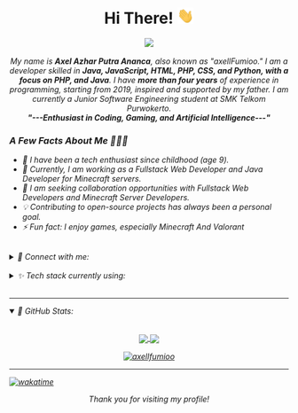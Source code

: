 <h1 align="center">Hi There! <img src="https://raw.githubusercontent.com/ABSphreak/ABSphreak/master/gifs/Hi.gif"
    width="30px"></h1>
<p align="center">
  <a href="https://github.com/Ratheshan03/readme-typing-svg"><img
      src="https://readme-typing-svg.herokuapp.com?lines=Full+Stack+Web+Developer;Java+Developer;Available+for+freelance+opportunities;Feel+free+to+reach+out!&center=true&width=500&height=50"></a>
</p>

<p align="center">
  <em>
    My name is <b>Axel Azhar Putra Ananca</b>, also known as "axellFumioo." I am a developer skilled in <b>Java, JavaScript, HTML, PHP,
      CSS, and Python, with a focus on PHP, and Java</b>. I have <b>more than four years</b> of experience in
    programming, starting from 2019, inspired and supported by my father. I am currently a Junior Software Engineering
    student at SMK Telkom Purwokerto.</b>
    <br>
    <b><i>"---Enthusiast in Coding, Gaming, and Artificial Intelligence---"</i></b>
</p>

<h3>A Few Facts About Me 🧑🏻‍💻</h3>
<ul>
  <li>🧞 I have been a tech enthusiast since childhood (age 9).</li>
  <li>🔭 Currently, I am working as a Fullstack Web Developer and Java Developer for Minecraft servers.</li>
  <li>👯 I am seeking collaboration opportunities with Fullstack Web Developers and Minecraft Server Developers.</li>
  <li>💡 Contributing to open-source projects has always been a personal goal.</li>
  <li>⚡ Fun fact: I enjoy games, especially Minecraft And Valorant</li>
</ul>
<br>

<details>
  <summary>🤝 Connect with me:</summary>
  <br>
  <p align="left">
    <a href="https://codepen.io/axellfumioo" target="_blank" rel="noreferrer"><img src="https://raw.githubusercontent.com/rahuldkjain/github-profile-readme-generator/master/src/images/icons/Social/codepen.svg" alt="axellfumioo" height="30" width="40" /></a>
    <a href="https://dev.to/axellfumioo" target="_blank" rel="noreferrer"><img src="https://raw.githubusercontent.com/rahuldkjain/github-profile-readme-generator/master/src/images/icons/Social/devto.svg" alt="axellfumioo" height="30" width="40" /></a>
    <a href="https://twitter.com/axellfumioo" target="_blank" rel="noreferrer"><img src="https://raw.githubusercontent.com/rahuldkjain/github-profile-readme-generator/master/src/images/icons/Social/twitter.svg" alt="axellfumioo" height="30" width="40" /></a>
    <a href="https://stackoverflow.com/users/20813205" target="_blank" rel="noreferrer"><img src="https://raw.githubusercontent.com/rahuldkjain/github-profile-readme-generator/master/src/images/icons/Social/stack-overflow.svg" alt="20813205" height="30" width="40" /></a>
    <a href="https://instagram.com/axellfumioo" target="_blank" rel="noreferrer"><img src="https://raw.githubusercontent.com/rahuldkjain/github-profile-readme-generator/master/src/images/icons/Social/instagram.svg" alt="axellfumioo" height="30" width="40" /></a>
    <a href="https://www.hackerrank.com/axelazharputra" target="_blank" rel="noreferrer"><img src="https://raw.githubusercontent.com/rahuldkjain/github-profile-readme-generator/master/src/images/icons/Social/hackerrank.svg" alt="axelazharputra" height="30" width="40" /></a>
    <a href="https://www.leetcode.com/axelazharputra" target="_blank" rel="noreferrer"><img src="https://raw.githubusercontent.com/rahuldkjain/github-profile-readme-generator/master/src/images/icons/Social/leet-code.svg" alt="axelazharputra" height="30" width="40" /></a>
    <a href="https://www.hackerearth.com/axelazharputra" target="_blank" rel="noreferrer"><img src="https://raw.githubusercontent.com/rahuldkjain/github-profile-readme-generator/master/src/images/icons/Social/hackerearth.svg" alt="axelazharputra" height="30" width="40" /></a>
    <a href="https://discord.gg/PQYvXrUUmb" target="_blank" rel="noreferrer"><img src="https://raw.githubusercontent.com/rahuldkjain/github-profile-readme-generator/master/src/images/icons/Social/discord.svg" alt="PQYvXrUUmb" height="30" width="40" /></a>
  </p>
</details>
<br>

<details>
  <summary>✨ Tech stack currently using:</summary>
  <br>
  <p align="left">
    <a href="https://aws.amazon.com" target="_blank" rel="noreferrer"><img
        src="https://raw.githubusercontent.com/devicons/devicon/master/icons/amazonwebservices/amazonwebservices-original-wordmark.svg"
        alt="aws" width="40" height="40" /></a>
    <a href="https://azure.microsoft.com/en-in/" target="_blank" rel="noreferrer"><img
        src="https://www.vectorlogo.zone/logos/microsoft_azure/microsoft_azure-icon.svg" alt="azure" width="40"
        height="40" /></a>
    <a href="https://www.gnu.org/software/bash/" target="_blank" rel="noreferrer"><img
        src="https://www.vectorlogo.zone/logos/gnu_bash/gnu_bash-icon.svg" alt="bash" width="40" height="40" /></a>
    <a href="https://www.w3schools.com/css/" target="_blank" rel="noreferrer"><img
        src="https://raw.githubusercontent.com/devicons/devicon/master/icons/css3/css3-original-wordmark.svg" alt="css3"
        width="40" height="40" /></a>
    <a href="https://www.figma.com/" target="_blank" rel="noreferrer"><img
        src="https://www.vectorlogo.zone/logos/figma/figma-icon.svg" alt="figma" width="40" height="40" /></a>
    <a href="https://firebase.google.com/" target="_blank" rel="noreferrer"><img
        src="https://www.vectorlogo.zone/logos/firebase/firebase-icon.svg" alt="firebase" width="40" height="40" /></a>
    <a href="https://cloud.google.com" target="_blank" rel="noreferrer"><img
        src="https://www.vectorlogo.zone/logos/google_cloud/google_cloud-icon.svg" alt="gcp" width="40"
        height="40" /></a>
    <a href="https://git-scm.com/" target="_blank" rel="noreferrer"><img
        src="https://www.vectorlogo.zone/logos/git-scm/git-scm-icon.svg" alt="git" width="40" height="40" /></a>
    <a href="https://grafana.com" target="_blank" rel="noreferrer"><img
        src="https://www.vectorlogo.zone/logos/grafana/grafana-icon.svg" alt="grafana" width="40" height="40" /></a>
    <a href="https://www.w3.org/html/" target="_blank" rel="noreferrer"><img
        src="https://raw.githubusercontent.com/devicons/devicon/master/icons/html5/html5-original-wordmark.svg"
        alt="html5" width="40" height="40" /></a>
    <a href="https://www.java.com" target="_blank" rel="noreferrer"><img
        src="https://raw.githubusercontent.com/devicons/devicon/master/icons/java/java-original.svg" alt="java"
        width="40" height="40" /></a>
    <a href="https://developer.mozilla.org/en-US/docs/Web/JavaScript" target="_blank" rel="noreferrer"><img
        src="https://raw.githubusercontent.com/devicons/devicon/master/icons/javascript/javascript-original.svg"
        alt="javascript" width="40" height="40" /></a>
    <a href="https://laravel.com/" target="_blank" rel="noreferrer"><img
        src="https://encrypted-tbn0.gstatic.com/images?q=tbn:ANd9GcRnhoVwuJmtF1Lu4t9WcsZ7fESV9KdIQ7pVHw&s" alt="laravel"
        width="40" height="40" /></a>
    <a href="https://www.linux.org/" target="_blank" rel="noreferrer"><img
        src="https://raw.githubusercontent.com/devicons/devicon/master/icons/linux/linux-original.svg" alt="linux"
        width="40" height="40" /></a>
    <a href="https://mariadb.org/" target="_blank" rel="noreferrer"><img
        src="https://www.vectorlogo.zone/logos/mariadb/mariadb-icon.svg" alt="mariadb" width="40" height="40" /></a>
    <a href="https://www.mongodb.com/" target="_blank" rel="noreferrer"><img
        src="https://raw.githubusercontent.com/devicons/devicon/master/icons/mongodb/mongodb-original-wordmark.svg"
        alt="mongodb" width="40" height="40" /></a>
    <a href="https://www.mysql.com/" target="_blank" rel="noreferrer"><img
        src="https://raw.githubusercontent.com/devicons/devicon/master/icons/mysql/mysql-original-wordmark.svg"
        alt="mysql" width="40" height="40" /></a>
    <a href="https://www.nginx.com" target="_blank" rel="noreferrer"><img
        src="https://raw.githubusercontent.com/devicons/devicon/master/icons/nginx/nginx-original.svg" alt="nginx"
        width="40" height="40" /></a>
    <a href="https://www.php.net" target="_blank" rel="noreferrer"><img
        src="https://raw.githubusercontent.com/devicons/devicon/master/icons/php/php-original.svg" alt="php" width="40"
        height="40" /></a>
    <a href="https://postman.com" target="_blank" rel="noreferrer"><img
        src="https://www.vectorlogo.zone/logos/getpostman/getpostman-icon.svg" alt="postman" width="40"
        height="40" /></a>
    <a href="https://www.python.org" target="_blank" rel="noreferrer"><img
        src="https://raw.githubusercontent.com/devicons/devicon/master/icons/python/python-original.svg" alt="python"
        width="40" height="40" /></a>
    <a href="https://vuejs.org/" target="_blank" rel="noreferrer"><img
        src="https://raw.githubusercontent.com/devicons/devicon/master/icons/vuejs/vuejs-original-wordmark.svg"
        alt="vuejs" width="40" height="40" /></a>
  </p>
</details>
<br>

---
<details open>
  <summary>📔 GitHub Stats:</summary>
  <br>
  <p align="center">
    <a href="https://github.com/axellfumioo">
      <img align="center" height="175px" src="https://github-readme-stats.vercel.app/api?username=axellfumioo&show_icons=true&hide_border=true&title_color=94b4a4&icon_color=FFFFFF&text_color=FFFFFF&bg_color=000000&count_private=true&include_all_commits=true" />
    </a>
    <a href="https://github.com/axellfumioo">
      <img align="center" height="175px" src="https://github-readme-stats.vercel.app/api/top-langs/?username=axellfumioo&text_color=FFFFFF&bg_color=000000&title_color=94b4a4&langs_count=15&layout=compact&hide_border=true" />
    </a>
  </p>
  <p align="center">
    <a href="https://github.com/axellfumioo">
      <img align="center" src="https://github-readme-streak-stats.herokuapp.com/?user=axellfumioo&text_color=FFFFFF&bg_color=000000&title_color=94b4a4&langs_count=15&layout=compact&hide_border=true" alt="axellfumioo" />
    </a>
  </p>
</details>


---
[![wakatime](https://wakatime.com/badge/user/e1a341f0-d7da-4ef1-b5f2-ebe3e1c2fadd.svg)](https://wakatime.com/@e1a341f0-d7da-4ef1-b5f2-ebe3e1c2fadd)
<p align="center">Thank you for visiting my profile!</p>

